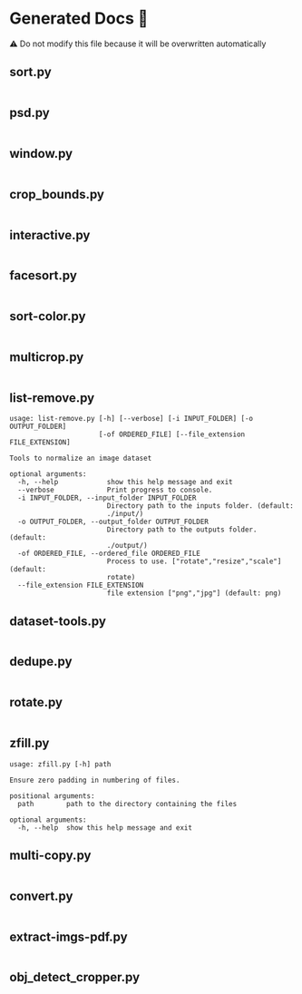 # Generated Docs 📜
⚠️ Do not modify this file because it will be overwritten automatically
## sort.py
```
```
## psd.py
```
```
## window.py
```
```
## crop_bounds.py
```
```
## interactive.py
```
```
## facesort.py
```
```
## sort-color.py
```
```
## multicrop.py
```
```
## list-remove.py
```
usage: list-remove.py [-h] [--verbose] [-i INPUT_FOLDER] [-o OUTPUT_FOLDER]
                      [-of ORDERED_FILE] [--file_extension FILE_EXTENSION]

Tools to normalize an image dataset

optional arguments:
  -h, --help            show this help message and exit
  --verbose             Print progress to console.
  -i INPUT_FOLDER, --input_folder INPUT_FOLDER
                        Directory path to the inputs folder. (default:
                        ./input/)
  -o OUTPUT_FOLDER, --output_folder OUTPUT_FOLDER
                        Directory path to the outputs folder. (default:
                        ./output/)
  -of ORDERED_FILE, --ordered_file ORDERED_FILE
                        Process to use. ["rotate","resize","scale"] (default:
                        rotate)
  --file_extension FILE_EXTENSION
                        file extension ["png","jpg"] (default: png)
```
## dataset-tools.py
```
```
## dedupe.py
```
```
## rotate.py
```
```
## zfill.py
```
usage: zfill.py [-h] path

Ensure zero padding in numbering of files.

positional arguments:
  path        path to the directory containing the files

optional arguments:
  -h, --help  show this help message and exit
```
## multi-copy.py
```
```
## convert.py
```
```
## extract-imgs-pdf.py
```
```
## obj_detect_cropper.py
```
```
